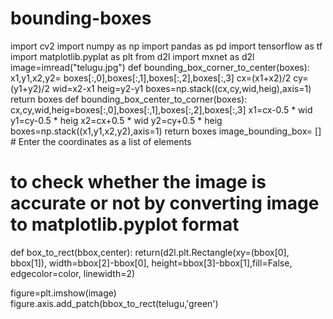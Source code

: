 # bounding-boxes
import cv2
import numpy as np
import pandas as pd
import tensorflow as tf
import matplotlib.pyplat as plt
from d2l import mxnet as d2l
image=imread("telugu.jpg")
def bounding_box_corner_to_center(boxes):
    x1,y1,x2,y2= boxes[:,0],boxes[:,1],boxes[:,2],boxes[:,3]
    cx=(x1+x2)/2
    cy=(y1+y2)/2
    wid=x2-x1
    heig=y2-y1
    boxes=np.stack((cx,cy,wid,heig),axis=1)
    return boxes
def bounding_box_center_to_corner(boxes):
    cx,cy,wid,heig=boxes[:,0],boxes[:,1],boxes[:,2],boxes[:,3]
    x1=cx-0.5 * wid
    y1=cy-0.5 * heig
    x2=cx+0.5 * wid
    y2=cy+0.5 * heig
    boxes=np.stack((x1,y1,x2,y2),axis=1)
    return boxes
image_bounding_box=  []      # Enter the coordinates as a list of elements

# to check whether the image is accurate or not by converting image to matplotlib.pyplot format
def box_to_rect(bbox,center):
    return(d2l.plt.Rectangle(xy=(bbox[0], bbox[1]), width=bbox[2]-bbox[0], height=bbox[3]-bbox[1],fill=False, edgecolor=color, linewidth=2)


figure=plt.imshow(image)
figure.axis.add_patch(bbox_to_rect(telugu,'green')

